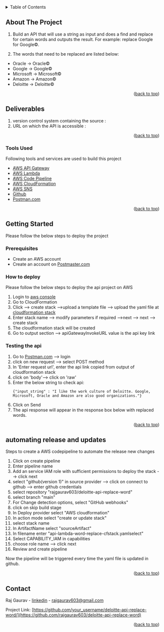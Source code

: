 <!-- Word replacement api on AWS cloud: See: https://github.com/rajgaurav603/deloitte-api-replace-word/blob/main/api-lambda-word-replace-cfstack.yaml -->
<a name="readme-top"></a>


<!-- TABLE OF CONTENTS -->
<details>
  <summary>Table of Contents</summary>
  <ol>
    <li>
      <a href="#about-the-project">About The Project</a>
      <ul>
        <li><a href="#built-with">Built With</a></li>
      </ul>
    </li>
    <li>
      <a href="#getting-started">Getting Started</a>
      <ul>
        <li><a href="#prerequisites">Prerequisites</a></li>
        <li><a href="#installation">Installation</a></li>
      </ul>
    </li>
    <li><a href="#usage">Usage</a></li>
    <li><a href="#roadmap">Roadmap</a></li>
    <li><a href="#contributing">Contributing</a></li>
    <li><a href="#license">License</a></li>
    <li><a href="#contact">Contact</a></li>
    <li><a href="#acknowledgments">Acknowledgments</a></li>
  </ol>
</details>

<!-- ABOUT THE PROJECT -->
## About The Project

1. Build an API that will use a string as input and does a find and replace for certain words and outputs the result. 
For example: replace Google for Google©. 

2. The words that need to be replaced are listed below:
* Oracle -> Oracle©
* Google -> Google©
* Microsoft -> Microsoft©
* Amazon -> Amazon©
* Deloitte -> Deloitte©

<p align="right">(<a href="#readme-top">back to top</a>)</p>

## Deliverables

1. version control system containing the source : 
2. URL on which the API is accessible : 

<p align="right">(<a href="#readme-top">back to top</a>)</p>

### Tools Used

Following tools and services are used to build this project

* [AWS API Gateway](https://aws.amazon.com/api-gateway/)
* [AWS Lambda](https://aws.amazon.com/lambda/)
* [AWS Code Pipeline](https://aws.amazon.com/codepipeline/)
* [AWS CloudFormation](https://aws.amazon.com/cloudformation/)
* [AWS SNS](https://aws.amazon.com/sns)
* [Github](https://github.com)
* [Postman.com](https://www.postman.com)

<p align="right">(<a href="#readme-top">back to top</a>)</p>


<!-- GETTING STARTED -->
## Getting Started
Please follow the below steps to deploy the project

### Prerequisites
* Create an AWS account
* Create an account on [Postmaster.com](https://www.postman.com)

### How to deploy

Please follow the below steps to deploy the api project on AWS

1. Login to [aws console](https://aws.amazon.com/console/)
2. Go to CloudFormation
3. Click --> create stack -->upload a template file --> upload the yaml file at [cloudformation stack](https://github.com/rajgaurav603/deloitte-api-replace-word/blob/main/api-lambda-word-replace-cfstack.yaml)
4. Enter stack name --> modify parameters if required -->next --> next --> create stack
5. The cloudformation stack will be created
6. Go to output section --> apiGatewayInvokeURL value is the api key link

### Testing the api
1. Go to [Postman.com](https://www.postman.com) --> login
2. click on new request  --> select POST method 
3. In 'Enter request url', enter the api link copied from output of cloudformation stack
4. click on 'body'--> click on 'raw'
5. Enter the below string to check api: 
   ```
   {"input_string" : "I like the work culture of Deloitte. Google, Microsoft, Oracle and Amazon are also good organizations."}
   ```
6. Click on Send
7. The api response will appear in the response box below with replaced words.

<p align="right">(<a href="#readme-top">back to top</a>)</p>


<!-- Automating deployment -->
## automating release and updates

Steps to create a AWS codepipeline to automate the release new changes
1. Click on create pipeline
2. Enter pipeline name
3. Add an service IAM role with sufficient permissions to deploy the stack --> click next
4. select "github(version 1)" in source provider --> click on connect to github --> enter github credentials
5. select repository "rajgaurav603/deloitte-api-replace-word"
6. select branch "main"
7. For Change detection options, select "GitHub webhooks"
8. click on skip build stage
9. In Deploy provider select "AWS cloudformation"
10. In action mode select "create or update stack"
11. select stack name
12. In ArtifactName select "sourceArtifact"
13. In filename enter "api-lambda-word-replace-cfstack.yamlselect"
14. Select CAPABILITY_IAM in capabilities
15. choose role name --> click next
16. Review and create pipeline

Now the pipeline will be triggered every time the yaml file is updated in github.


<p align="right">(<a href="#readme-top">back to top</a>)</p>


<!-- CONTACT -->
## Contact

Raj Gaurav - [linkedin](https://www.linkedin.com/in/raj-gaurav-b0a93a8b/) - rajgaurav603@gmail.com

Project Link: [https://github.com/your_username/deloitte-api-replace-word/](https://github.com/rajgaurav603/deloitte-api-replace-word)

<p align="right">(<a href="#readme-top">back to top</a>)</p>





